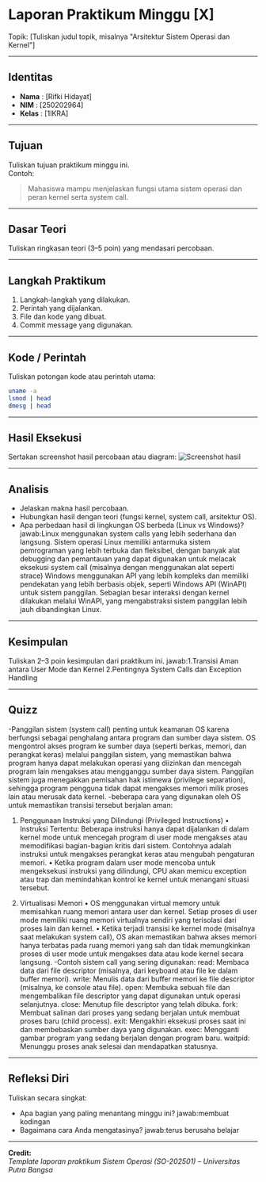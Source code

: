 
# Laporan Praktikum Minggu [X]
Topik: [Tuliskan judul topik, misalnya "Arsitektur Sistem Operasi dan Kernel"]

---

## Identitas
- **Nama**  : [Rifki Hidayat]  
- **NIM**   : [250202964]  
- **Kelas** : [1IKRA]

---

## Tujuan
Tuliskan tujuan praktikum minggu ini.  
Contoh:  
> Mahasiswa mampu menjelaskan fungsi utama sistem operasi dan peran kernel serta system call.

---

## Dasar Teori
Tuliskan ringkasan teori (3–5 poin) yang mendasari percobaan.

---

## Langkah Praktikum
1. Langkah-langkah yang dilakukan.  
2. Perintah yang dijalankan.  
3. File dan kode yang dibuat.  
4. Commit message yang digunakan.

---

## Kode / Perintah
Tuliskan potongan kode atau perintah utama:
```bash
uname -a
lsmod | head
dmesg | head
```

---

## Hasil Eksekusi
Sertakan screenshot hasil percobaan atau diagram:
![Screenshot hasil](screenshots/example.png)

---

## Analisis
- Jelaskan makna hasil percobaan.  
- Hubungkan hasil dengan teori (fungsi kernel, system call, arsitektur OS).  
- Apa perbedaan hasil di lingkungan OS berbeda (Linux vs Windows)?
  jawab:Linux menggunakan system calls yang lebih sederhana dan langsung. Sistem operasi Linux memiliki antarmuka sistem pemrograman yang lebih terbuka dan fleksibel, dengan banyak alat debugging dan pemantauan yang dapat digunakan untuk melacak eksekusi system call (misalnya dengan menggunakan alat seperti strace)
  Windows menggunakan API yang lebih kompleks dan memiliki pendekatan yang lebih berbasis objek, seperti Windows API (WinAPI) untuk sistem panggilan. Sebagian besar interaksi dengan kernel dilakukan melalui WinAPI, yang mengabstraksi sistem panggilan lebih jauh dibandingkan Linux.

---

## Kesimpulan
Tuliskan 2–3 poin kesimpulan dari praktikum ini.
jawab:1.Transisi Aman antara User Mode dan Kernel 
2.Pentingnya System Calls dan Exception Handling

---

## Quizz
-Panggilan sistem (system call) penting untuk keamanan OS karena berfungsi sebagai penghalang antara program dan sumber daya sistem. OS mengontrol akses program ke sumber daya (seperti berkas, memori, dan perangkat keras) melalui panggilan sistem, yang memastikan bahwa program hanya dapat melakukan operasi yang diizinkan dan mencegah program lain mengakses atau mengganggu sumber daya sistem. Panggilan sistem juga menegakkan pemisahan hak istimewa (privilege separation), sehingga program pengguna tidak dapat mengakses memori milik proses lain atau merusak data kernel.
-beberapa cara yang digunakan oleh OS untuk memastikan transisi tersebut berjalan aman:

1. Penggunaan Instruksi yang Dilindungi (Privileged Instructions)
	•	Instruksi Tertentu: Beberapa instruksi hanya dapat dijalankan di dalam kernel mode untuk mencegah program di user mode mengakses atau memodifikasi bagian-bagian kritis dari sistem. Contohnya adalah instruksi untuk mengakses perangkat keras atau mengubah pengaturan memori.
	•	Ketika program dalam user mode mencoba untuk mengeksekusi instruksi yang dilindungi, CPU akan memicu exception atau trap dan memindahkan kontrol ke kernel untuk menangani situasi tersebut.

2. Virtualisasi Memori
	•	OS menggunakan virtual memory untuk memisahkan ruang memori antara user dan kernel. Setiap proses di user mode memiliki ruang memori virtualnya sendiri yang terisolasi dari proses lain dan kernel.
	•	Ketika terjadi transisi ke kernel mode (misalnya saat melakukan system call), OS akan memastikan bahwa akses memori hanya terbatas pada ruang memori yang sah dan tidak memungkinkan proses di user mode untuk mengakses data atau kode kernel secara langsung.
-Contoh sistem call yang sering digunakan:
read: Membaca data dari file descriptor (misalnya, dari keyboard atau file ke dalam buffer memori).
write: Menulis data dari buffer memori ke file descriptor (misalnya, ke console atau file).
open: Membuka sebuah file dan mengembalikan file descriptor yang dapat digunakan untuk operasi selanjutnya.
close: Menutup file descriptor yang telah dibuka.
fork: Membuat salinan dari proses yang sedang berjalan untuk membuat proses baru (child process).
exit: Mengakhiri eksekusi proses saat ini dan membebaskan sumber daya yang digunakan.
exec: Mengganti gambar program yang sedang berjalan dengan program baru.
waitpid: Menunggu proses anak selesai dan mendapatkan statusnya.

---

## Refleksi Diri
Tuliskan secara singkat:
- Apa bagian yang paling menantang minggu ini?
  jawab:membuat kodingan
- Bagaimana cara Anda mengatasinya?
  jawab:terus berusaha belajar  

---

**Credit:**  
_Template laporan praktikum Sistem Operasi (SO-202501) – Universitas Putra Bangsa_
